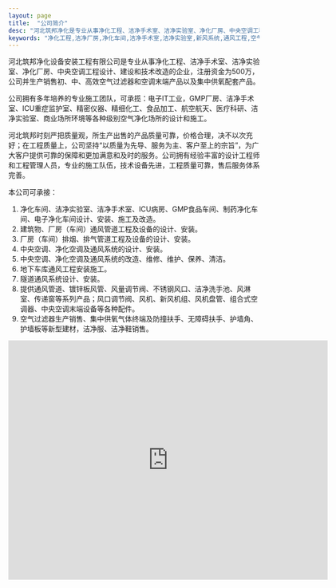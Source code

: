 ```yaml
---
layout: page
title:  "公司简介"
desc: "河北筑邦净化是专业从事净化工程、洁净手术室、洁净实验室、净化厂房、中央空调工程设计、建设和技术改造的企业。"
keywords: "净化工程,洁净厂房,净化车间,洁净手术室,洁净实验室,新风系统,通风工程,空气过滤袋"
---
```


河北筑邦净化设备安装工程有限公司是专业从事净化工程、洁净手术室、洁净实验室、净化厂房、中央空调工程设计、建设和技术改造的企业，注册资金为500万，公司并生产销售初、中、高效空气过滤器和空调末端产品以及集中供氧配套产品。

公司拥有多年培养的专业施工团队，可承揽：电子IT工业，GMP厂房、洁净手术室、ICU重症监护室、精密仪器、精细化工、食品加工、航空航天、医疗科研、洁净实验室、商业场所环境等各种级别空气净化场所的设计和施工。

河北筑邦时刻严把质量观，所生产出售的产品质量可靠，价格合理，决不以次充好；在工程质量上，公司坚持“以质量为先导、服务为主、客户至上的宗旨”，为广大客户提供可靠的保障和更加满意和及时的服务。公司拥有经验丰富的设计工程师和工程管理人员，专业的施工队伍，技术设备先进，工程质量可靠，售后服务体系完善。

本公司可承接：

1. 净化车间、洁净实验室、洁净手术室、ICU病房、GMP食品车间、制药净化车间、电子净化车间设计、安装、施工及改造。
2. 建筑物、厂房（车间）通风管道工程及设备的设计、安装。
3. 厂房（车间）排烟、排气管道工程及设备的设计、安装。
4. 中央空调、净化空调及通风系统的设计、安装。
5. 中央空调、净化空调及通风系统的改造、维修、维护、保养、清洁。
6. 地下车库通风工程安装施工。
7. 隧道通风系统设计、安装。
8. 提供通风管道、镀锌板风管、风量调节阀、不锈钢风口、洁净洗手池、风淋室、传递窗等系列产品；风口调节阀、风机、新风机组、风机盘管、组合式空调器、中央空调末端设备等各种配件。
9. 空气过滤器生产销售、集中供氧气体终端及防撞扶手、无障碍扶手、护墙角、护墙板等新型建材，洁净服、洁净鞋销售。

<iframe frameborder="0" height="480px" width="640px" src="https://m.amap.com/navi/?dest=114.470875,38.005659&destName=%E4%B8%AD%E5%8D%8E%E5%9F%8E&hideRouteIcon=1&key=b7537ed3df9ff308df4e769c0603de93" seamless></iframe>
